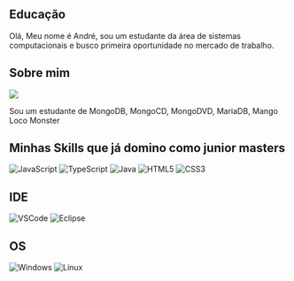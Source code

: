 ## Educação

Olá, Meu nome é André, sou um estudante da área de sistemas computacionais e busco primeira oportunidade no mercado de trabalho.

## Sobre mim

<img src="https://i.pinimg.com/originals/e3/8b/75/e38b75f9ceb27f5f032f5656158dde55.gif"/>

Sou um estudante de MongoDB, MongoCD, MongoDVD, MariaDB, Mango Loco Monster

## Minhas Skills que já domino como junior masters

![JavaScript](https://img.shields.io/badge/JavaScript-000000?style=for-the-badge&logo=javascript&logoColor=ffffff)
![TypeScript](https://img.shields.io/badge/TypeScript-000000?style=for-the-badge&logo=typescript&logoColor=white)
![Java](https://img.shields.io/badge/java-000000.svg?style=for-the-badge&logo=openjdk&logoColor=white)
![HTML5](https://img.shields.io/badge/HTML5-000000?style=for-the-badge&logo=html5&logoColor=white)
![CSS3](https://img.shields.io/badge/CSS3-000000?style=for-the-badge&logo=css3&logoColor=white)

## IDE

![VSCode](https://img.shields.io/badge/VSCode-000000?style=for-the-badge&logo=visual%20studio%20code&logoColor=white)
![Eclipse](https://img.shields.io/badge/Eclipse-000000?style=for-the-badge&logo=eclipse&logoColor=white)

## OS

![Windows](https://img.shields.io/badge/Windows-000000?style=for-the-badge&logo=windows&logoColor=white)
![Linux](https://img.shields.io/badge/Linux-000000?style=for-the-badge&logo=linux&logoColor=white)
